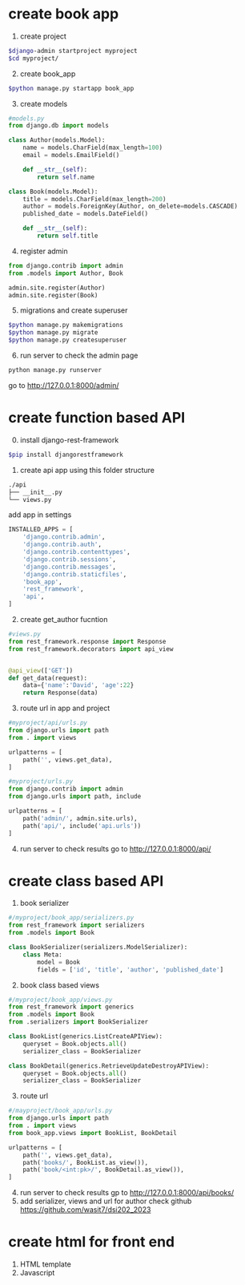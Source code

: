 # create book app
1. create project

```bash
$django-admin startproject myproject
$cd myproject/
```

2. create book_app

```bash
$python manage.py startapp book_app
```

3. create models
```python
#models.py
from django.db import models

class Author(models.Model):
    name = models.CharField(max_length=100)
    email = models.EmailField()

    def __str__(self):
        return self.name

class Book(models.Model):
    title = models.CharField(max_length=200)
    author = models.ForeignKey(Author, on_delete=models.CASCADE)
    published_date = models.DateField()

    def __str__(self):
        return self.title
```
4. register admin
```python
from django.contrib import admin
from .models import Author, Book

admin.site.register(Author)
admin.site.register(Book)
```
5. migrations and create superuser
```bash
$python manage.py makemigrations
$python manage.py migrate
$python manage.py createsuperuser
```

6. run server to check the admin page
```bash
python manage.py runserver
```

go to http://127.0.0.1:8000/admin/ 

# create function based API
0. install django-rest-framework 
```bash
$pip install djangorestframework
```
1. create api app using this folder structure
```bash
./api
├── __init__.py
└── views.py
```
add app in settings
```python
INSTALLED_APPS = [
    'django.contrib.admin',
    'django.contrib.auth',
    'django.contrib.contenttypes',
    'django.contrib.sessions',
    'django.contrib.messages',
    'django.contrib.staticfiles',
    'book_app',
    'rest_framework',
    'api',
]
```
2. create get_author fucntion
```python
#views.py
from rest_framework.response import Response
from rest_framework.decorators import api_view


@api_view(['GET'])
def get_data(request):
    data={'name':'David', 'age':22}
    return Response(data)

```
3. route url in app and project
```python
#myproject/api/urls.py
from django.urls import path
from . import views

urlpatterns = [
    path('', views.get_data),
]
```
```python
#myproject/urls.py
from django.contrib import admin
from django.urls import path, include

urlpatterns = [
    path('admin/', admin.site.urls),
    path('api/', include('api.urls'))
]
```
4. run server to check results
go to http://127.0.0.1:8000/api/

# create class based API
1. book serializer
```python
#/myproject/book_app/serializers.py
from rest_framework import serializers
from .models import Book

class BookSerializer(serializers.ModelSerializer):
    class Meta:
        model = Book
        fields = ['id', 'title', 'author', 'published_date']
```
2. book class based views
```python
#/myproject/book_app/views.py
from rest_framework import generics
from .models import Book
from .serializers import BookSerializer

class BookList(generics.ListCreateAPIView):
    queryset = Book.objects.all()
    serializer_class = BookSerializer

class BookDetail(generics.RetrieveUpdateDestroyAPIView):
    queryset = Book.objects.all()
    serializer_class = BookSerializer
```
3. route url
```python
#/mayproject/book_app/urls.py
from django.urls import path
from . import views
from book_app.views import BookList, BookDetail

urlpatterns = [
    path('', views.get_data),
    path('books/', BookList.as_view()),
    path('book/<int:pk>/', BookDetail.as_view()),
]
```
4. run server to check results
gp to  http://127.0.0.1:8000/api/books/
5. add serializer, views and url for author
check github https://github.com/wasit7/dsi202_2023

# create html for front end
1. HTML template
2. Javascript